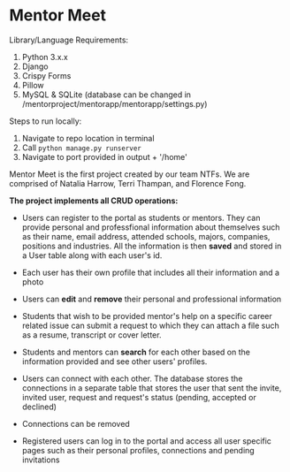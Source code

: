 # Mentor Meet

Library/Language Requirements:
1. Python 3.x.x
2. Django
3. Crispy Forms
4. Pillow
5. MySQL & SQLite (database can be changed in /mentorproject/mentorapp/mentorapp/settings.py)

Steps to run locally:
1. Navigate to repo location in terminal
2. Call `python manage.py runserver`
3. Navigate to port provided in output + '/home'

Mentor Meet is the first project created by our team NTFs. We are comprised of Natalia Harrow, Terri Thampan, and Florence Fong. 

**The project implements all CRUD operations:** 
- Users can register to the portal as students or mentors. They can provide personal and professfional information about themselves such as their name, email address, attended schools, majors, companies, positions and industries. All the information is then **saved** and stored in a User table along with each user's id. 

- Each user has their own profile that includes all their information and a photo

- Users can **edit** and **remove** their personal and professional information

- Students that wish to be provided mentor's help on a specific career related issue can submit a request to which they can attach a file such as a resume, transcript or cover letter. 

- Students and mentors can **search** for each other based on the information provided and see other users' profiles.

- Users can connect with each other. The database stores the connections in a separate table that stores the user that sent the invite, invited user, request and request's status (pending, accepted or declined)

- Connections can be removed

- Registered users can log in to the portal and access all user specific pages such as their personal profiles, connections and pending invitations

